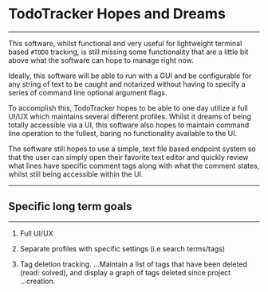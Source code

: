 # TodoTracker Hopes and Dreams

--------

This software, whilst functional and very useful for lightweight terminal based `#TODO` tracking, is still missing
some functionality that are a little bit above what the software can hope to manage right now.

Ideally, this software will be able to run with a GUI and be configurable for any string of text to be caught and
notarized without having to specify a series of command line optional argument flags. 

To accomplish this, TodoTracker hopes to be able to one day utilize a full UI/UX which maintains several different
profiles. Whilst it dreams of being totally accessible via a UI, this software also hopes to maintain command line
operation to the fullest, baring no functionality available to the UI. 

The software still hopes to use a simple, text file based endpoint system so that the user can simply open their
favorite text editor and quickly review what lines have specific comment tags along with what the comment states,
whilst still being accessible within the UI.

--------

## Specific long term goals

--------

1. Full UI/UX

2. Separate profiles with specific settings (i.e search terms/tags)

3. Tag deletion tracking.
...Maintain a list of tags that have been deleted (read: solved), and display a graph of tags deleted since project
...creation.
